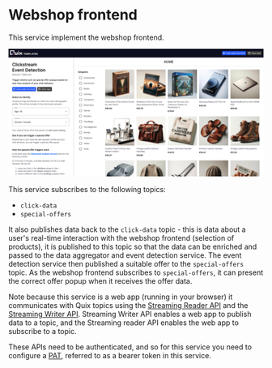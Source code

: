# Webshop frontend

This service implement the webshop frontend. 

![Webshop frontend](../../images/project-templates/webshop-frontend.png)

This service subscribes to the following topics:

* `click-data`
* `special-offers`

It also publishes data back to the `click-data` topic - this is data about a user's real-time interaction with the webshop frontend (selection of products), it is published to this topic so that the data can be enriched and passed to the data aggregator and event detection service. The event detection service then published a suitable offer to the `special-offers` topic. As the webshop frontend subscribes to `special-offers`, it can present the correct offer popup when it receives the offer data.

Note because this service is a web app (running in your browser) it communicates with Quix topics using the [Streaming Reader API](../../apis/streaming-reader-api/overview.md) and the [Streaming Writer API](../../apis/streaming-writer-api/overview.md). Streaming Writer API enables a web app to publish data to a topic, and the Streaming reader API enables the web app to subscribe to a topic.

These APIs need to be authenticated, and so for this service you need to configure a [PAT](../../develop/authentication/personal-access-token.md), referred to as a bearer token in this service.





